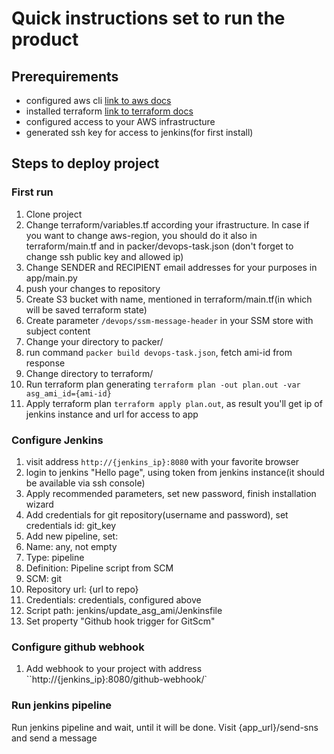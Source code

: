 # Quick instructions set to run the product

## Prerequirements

+ configured aws cli [link to aws docs](https://docs.aws.amazon.com/cli/latest/userguide/install-cliv2.html)
+ installed terraform [link to terraform docs](https://learn.hashicorp.com/terraform/getting-started/install.html)
+ configured access to your AWS infrastructure
+ generated ssh key for access to jenkins(for first install)

## Steps to deploy project

### First run

1. Clone project
2. Change terraform/variables.tf according your ifrastructure. In case if you want to change aws-region, you should do it also in terraform/main.tf and in packer/devops-task.json (don't forget to change ssh public key and allowed ip)
3. Change SENDER and RECIPIENT email addresses for your purposes in app/main.py
4. push your changes to repository
5. Create S3 bucket with name, mentioned in terraform/main.tf(in which will be saved terraform state)
6. Create parameter `/devops/ssm-message-header` in your SSM store with subject content
7. Change your directory to packer/
8. run command `packer build devops-task.json`, fetch ami-id from response
9. Change directory to terraform/
10. Run terraform plan generating `terraform plan -out plan.out -var asg_ami_id={ami-id}`
11. Apply terraform plan `terraform apply plan.out`, as result you'll get ip of jenkins instance and url for access to app

### Configure Jenkins
1. visit address  `http://{jenkins_ip}:8080` with your favorite browser 
2. login to jenkins "Hello page", using token from jenkins instance(it should be available via ssh console)
3. Apply recommended parameters, set new password, finish installation wizard 
4. Add credentials for git repository(username and password), set credentials id: git_key
5. Add new pipeline, set:
  1. Name: any, not empty
  2. Type: pipeline
  3. Definition: Pipeline script from SCM
  4. SCM: git
  5. Repository url: {url to repo}
  6. Credentials: credentials, configured above
  7. Script path: jenkins/update_asg_ami/Jenkinsfile
  8. Set property "Github hook trigger for GitScm" 
  
### Configure github webhook
1. Add webhook to your project with address ``http://{jenkins_ip}:8080/github-webhook/`

### Run jenkins pipeline

Run jenkins pipeline and wait, until it will be done. Visit {app_url}/send-sns and send a message

